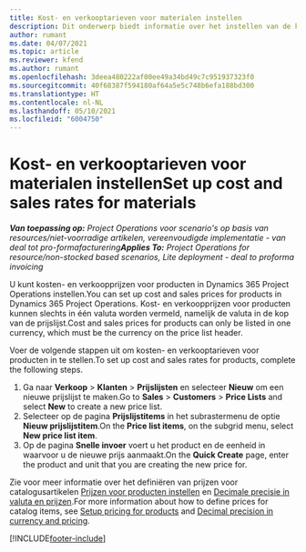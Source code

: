 ```yaml
---
title: Kost- en verkooptarieven voor materialen instellen
description: Dit onderwerp biedt informatie over het instellen van de kosten- en verkooptarieven voor materialen die in projecten worden gebruikt.
author: rumant
ms.date: 04/07/2021
ms.topic: article
ms.reviewer: kfend
ms.author: rumant
ms.openlocfilehash: 3deea480222af00ee49a34bd49c7c951937323f0
ms.sourcegitcommit: 40f68387f594180af64a5e5c748b6efa188bd300
ms.translationtype: HT
ms.contentlocale: nl-NL
ms.lasthandoff: 05/10/2021
ms.locfileid: "6004750"
---
```

# <a name="set-up-cost-and-sales-rates-for-materials"></a><span data-ttu-id="1e7d6-103">Kost- en verkooptarieven voor materialen instellen</span><span class="sxs-lookup"><span data-stu-id="1e7d6-103">Set up cost and sales rates for materials</span></span>

<span data-ttu-id="1e7d6-104">_**Van toepassing op:** Project Operations voor scenario's op basis van resources/niet-voorradige artikelen, vereenvoudigde implementatie - van deal tot pro-formafacturering_</span><span class="sxs-lookup"><span data-stu-id="1e7d6-104">_**Applies To:** Project Operations for resource/non-stocked based scenarios, Lite deployment - deal to proforma invoicing_</span></span>

<span data-ttu-id="1e7d6-105">U kunt kosten- en verkoopprijzen voor producten in Dynamics 365 Project Operations instellen.</span><span class="sxs-lookup"><span data-stu-id="1e7d6-105">You can set up cost and sales prices for products in Dynamics 365 Project Operations.</span></span> <span data-ttu-id="1e7d6-106">Kost- en verkoopprijzen voor producten kunnen slechts in één valuta worden vermeld, namelijk de valuta in de kop van de prijslijst.</span><span class="sxs-lookup"><span data-stu-id="1e7d6-106">Cost and sales prices for products can only be listed in one currency, which must be the currency on the price list header.</span></span>

<span data-ttu-id="1e7d6-107">Voer de volgende stappen uit om kosten- en verkooptarieven voor producten in te stellen.</span><span class="sxs-lookup"><span data-stu-id="1e7d6-107">To set up cost and sales rates for products, complete the following steps.</span></span> 

1. <span data-ttu-id="1e7d6-108">Ga naar **Verkoop** > **Klanten** > **Prijslijsten** en selecteer **Nieuw** om een nieuwe prijslijst te maken.</span><span class="sxs-lookup"><span data-stu-id="1e7d6-108">Go to **Sales** > **Customers** > **Price Lists** and select **New** to create a new price list.</span></span> 
2. <span data-ttu-id="1e7d6-109">Selecteer op de pagina **Prijslijstitems** in het subrastermenu de optie **Nieuw prijslijstitem**​.</span><span class="sxs-lookup"><span data-stu-id="1e7d6-109">On the **Price list items**, on the subgrid menu, select **New price list item**.</span></span> 
3. <span data-ttu-id="1e7d6-110">Op de pagina **Snelle invoer** voert u het product en de eenheid in waarvoor u de nieuwe prijs aanmaakt.</span><span class="sxs-lookup"><span data-stu-id="1e7d6-110">On the **Quick Create** page, enter the product and unit that you are creating the new price for.</span></span>

<span data-ttu-id="1e7d6-111">Zie voor meer informatie over het definiëren van prijzen voor catalogusartikelen [Prijzen voor producten instellen](/dynamics365/sales-enterprise/create-price-lists-price-list-items-define-pricing-products.md) en [Decimale precisie in valuta en prijzen](/dynamics365/sales-enterprise/decimal-precision-currency-pricing.md)​.</span><span class="sxs-lookup"><span data-stu-id="1e7d6-111">For more information about how to define prices for catalog items, see [Setup pricing for products](/dynamics365/sales-enterprise/create-price-lists-price-list-items-define-pricing-products.md) and [Decimal precision in currency and pricing](/dynamics365/sales-enterprise/decimal-precision-currency-pricing.md).</span></span>

[!INCLUDE[footer-include](../includes/footer-banner.md)]
